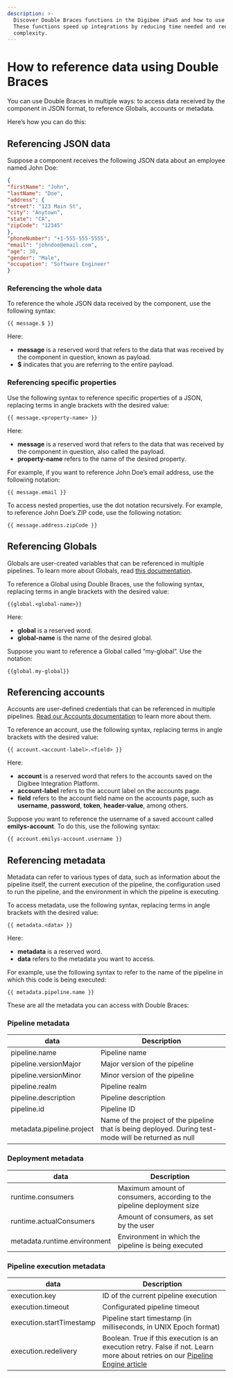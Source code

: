 ```yaml
---
description: >-
  Discover Double Braces functions in the Digibee iPaaS and how to use them.
  These functions speed up integrations by reducing time needed and reducing
  complexity.
---
```


# How to reference data using Double Braces

You can use Double Braces in multiple ways: to access data received by the component in JSON format, to reference Globals, accounts or metadata.

Here’s how you can do this:

## Referencing JSON data <a href="#id-87tlux10inbm" id="id-87tlux10inbm"></a>

Suppose a component receives the following JSON data about an employee named John Doe:

```json
{
"firstName": "John",
"lastName": "Doe",
"address": {
"street": "123 Main St",
"city": "Anytown",
"state": "CA",
"zipCode": "12345"
},
"phoneNumber": "+1-555-555-5555",
"email": "johndoe@email.com",
"age": 30,
"gender": "Male",
"occupation": "Software Engineer"
}
```

### Referencing the whole data <a href="#lx0q7rponynp" id="lx0q7rponynp"></a>

To reference the whole JSON data received by the component, use the following syntax:

```
{{ message.$ }}
```

Here:

* **message** is a reserved word that refers to the data that was received by the component in question, known as payload.
* **$** indicates that you are referring to the entire payload.

### Referencing specific properties <a href="#id-266jiko3l5ec" id="id-266jiko3l5ec"></a>

Use the following syntax to reference specific properties of a JSON, replacing terms in angle brackets with the desired value:

```
{{ message.<property-name> }}
```

Here:

* **message** is a reserved word that refers to the data that was received by the component in question, also called the payload.
* **property-name** refers to the name of the desired property.

For example, if you want to reference John Doe’s email address, use the following notation:

```
{{ message.email }}
```

To access nested properties, use the dot notation recursively. For example, to reference John Doe’s ZIP code, use the following notation:

```
{{ message.address.zipCode }}
```

## Referencing Globals <a href="#w40qqx1i9zyi" id="w40qqx1i9zyi"></a>

Globals are user-created variables that can be referenced in multiple pipelines. To learn more about Globals, read [this documentation](../../settings/globals/).

To reference a Global using Double Braces, use the following syntax, replacing terms in angle brackets with the desired value:

```
{{global.<global-name>}}
```

Here:

* **global** is a reserved word.
* **global-name** is the name of the desired global.

Suppose you want to reference a Global called “my-global”. Use the notation:

```
{{global.my-global}}
```

## Referencing accounts <a href="#id-6kg4o5xryfbp" id="id-6kg4o5xryfbp"></a>

Accounts are user-defined credentials that can be referenced in multiple pipelines. [Read our Accounts documentation](../../settings/accounts/) to learn more about them.

To reference an account, use the following syntax, replacing terms in angle brackets with the desired value:

```
{{ account.<account-label>.<field> }}
```

Here:

* **account** is a reserved word that refers to the accounts saved on the Digibee Integration Platform.
* **account-label** refers to the account label on the accounts page.
* **field** refers to the account field name on the accounts page, such as **username**, **password**, **token**, **header-value**, among others.

Suppose you want to reference the username of a saved account called **emilys-account**. To do this, use the following syntax:

```
{{ account.emilys-account.username }}
```

## Referencing metadata <a href="#ddcmojcg6oul" id="ddcmojcg6oul"></a>

Metadata can refer to various types of data, such as information about the pipeline itself, the current execution of the pipeline, the configuration used to run the pipeline, and the environment in which the pipeline is executing.

To access metadata, use the following syntax, replacing terms in angle brackets with the desired value:

```
{{ metadata.<data> }}
```

Here:

* **metadata** is a reserved word.
* **data** refers to the metadata you want to access.

For example, use the following syntax to refer to the name of the pipeline in which this code is being executed:

```
{{ metadata.pipeline.name }}
```

These are all the metadata you can access with Double Braces:

### Pipeline metadata <a href="#bnmd222uaqa0" id="bnmd222uaqa0"></a>

| data                      | Description                                                                                           |
| ------------------------- | ----------------------------------------------------------------------------------------------------- |
| pipeline.name             | Pipeline name                                                                                         |
| pipeline.versionMajor     | Major version of the pipeline                                                                         |
| pipeline.versionMinor     | Minor version of the pipeline                                                                         |
| pipeline.realm            | Pipeline realm                                                                                        |
| pipeline.description      | Pipeline description                                                                                  |
| pipeline.id               | Pipeline ID                                                                                           |
| metadata.pipeline.project | Name of the project of the pipeline that is being deployed. During test-mode will be returned as null |

### Deployment metadata <a href="#id-7cp8uzvvzlmg" id="id-7cp8uzvvzlmg"></a>

| data                         | Description                                                            |
| ---------------------------- | ---------------------------------------------------------------------- |
| runtime.consumers            | Maximum amount of consumers, according to the pipeline deployment size |
| runtime.actualConsumers      | Amount of consumers, as set by the user                                |
| metadata.runtime.environment | Environment in which the pipeline is being executed                    |

### Pipeline execution metadata <a href="#wyxvj3wtt377" id="wyxvj3wtt377"></a>

| data                     | Description                                                                                                                                                     |
| ------------------------ | --------------------------------------------------------------------------------------------------------------------------------------------------------------- |
| execution.key            | ID of the current pipeline execution                                                                                                                            |
| execution.timeout        | Configurated pipeline timeout                                                                                                                                   |
| execution.startTimestamp | Pipeline start timestamp (in milliseconds, in UNIX Epoch format)                                                                                                |
| execution.redelivery     | Boolean. True if this execution is an execution retry. False if not. Learn more about retries on our [Pipeline Engine article](../../platform/pipeline-engine/) |
